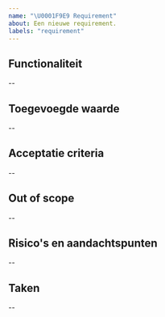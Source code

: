 ```yaml
---
name: "\U0001F9E9 Requirement"
about: Een nieuwe requirement.
labels: "requirement"
---
```


## Functionaliteit

--

## Toegevoegde waarde

--

## Acceptatie criteria

--

## Out of scope

--

## Risico's en aandachtspunten

--

## Taken

--
